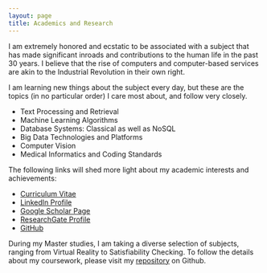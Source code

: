 ```yaml
---
layout: page
title: Academics and Research
---
```

I am extremely honored and ecstatic to be associated with a subject that has made significant inroads and contributions to the human life in the past 30 years. I believe that the rise of computers and computer-based services are akin to the Industrial Revolution in their own right.

I am learning new things about the subject every day, but these are the topics (in no particular order) I care most about, and follow very closely.

<div class="message">
    <ul>
    <li> Text Processing and Retrieval</li>
    <li> Machine Learning Algorithms </li>
    <li> Database Systems: Classical as well as NoSQL </li>
    <li> Big Data Technologies and Platforms </li>
    <li> Computer Vision </li>
    <li> Medical Informatics and Coding Standards </li>    
    </ul>
</div>

The following links will shed more light about my academic interests and achievements:

<div class="message">
    <ul>
    <li> <a href="../documents/sanchit-resume.pdf">Curriculum Vitae</a> </li>
    <li> <a href="https://de.linkedin.com/in/sanchitalekh">LinkedIn Profile</a> </li>
    <li> <a href="https://scholar.google.de/citations?user=AtgedNQAAAAJ&hl=en&oi=ao">Google Scholar Page</a> </li>
    <li> <a href="https://www.researchgate.net/profile/Sanchit_Alekh">ResearchGate Profile</a> </li>
    <li> <a href="https://www.github.com/salekh">GitHub</a></li>
    </ul>
</div>

During my Master studies, I am taking a diverse selection of subjects, ranging from Virtual Reality to Satisfiability Checking. To follow the details about my coursework, please visit my [repository](https://github.com/salekh/RWTH-Semester1) on Github.
